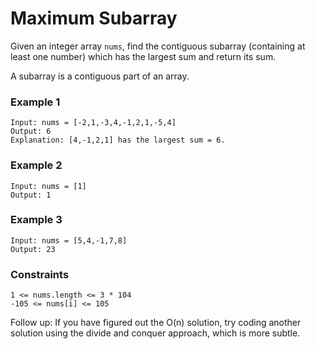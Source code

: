 # Maximum Subarray

Given an integer array `nums`, find the contiguous subarray (containing at least one number) which has the largest sum and return its sum.

A subarray is a contiguous part of an array.

### Example 1
```
Input: nums = [-2,1,-3,4,-1,2,1,-5,4]
Output: 6
Explanation: [4,-1,2,1] has the largest sum = 6.
```

### Example 2
```
Input: nums = [1]
Output: 1
```

### Example 3
```
Input: nums = [5,4,-1,7,8]
Output: 23
``` 

### Constraints
```
1 <= nums.length <= 3 * 104
-105 <= nums[i] <= 105
```

Follow up: If you have figured out the O(n) solution, try coding another solution using the divide and conquer approach, which is more subtle.